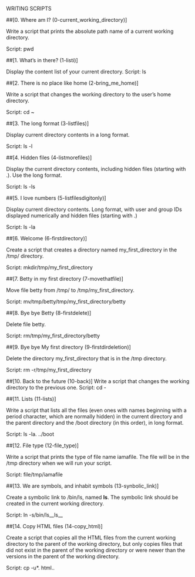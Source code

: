 WRITING SCRIPTS

##[0. Where am I? (0-current_working_directory)]

Write a script that prints the absolute path name of a current working directory.

Script: pwd 



##[1. What’s in there? (1-listi)]

Display the content list of your current directory.
Script: ls




##[2. There is no place like home (2-bring_me_home)]

Write a script that changes the working directory to the user’s home directory.

Script: cd ~



##[3. The long format (3-listfiles)]

Display current directory contents in a long format.

Script: ls -l



##[4. Hidden files (4-listmorefiles)]

Display the current directory contents, including hidden files (starting with .). Use the long format.

Script: ls -ls



##[5. I love numbers (5-listfilesdigitonly)]

Display current directory contents. Long format, with user and group IDs displayed numerically and hidden files (starting with .)

Script: ls -la



##[6. Welcome (6-firstdirectory)]

Create a script that creates a directory named my_first_directory in the /tmp/ directory.

Script: mkdir/tmp/my_first_directory



##[7. Betty in my first directory (7-movethatfile)]

Move file betty from /tmp/ to /tmp/my_first_directory.

Script: mv/tmp/betty/tmp/my_first_directory/betty



##[8. Bye bye Betty (8-firstdelete)]

Delete file betty.

Script: rm/tmp/my_first_directory/betty



##[9. Bye bye My first directory (9-firstdirdeletion)]

Delete the directory my_first_directory that is in the /tmp directory.

Script: rm -r/tmp/my_first_directory

##[10. Back to the future (10-back)]
Write a script that changes the working directory to the previous one.
Script: cd -



##[11. Lists (11-lists)]

Write a script that lists all the files (even ones with names beginning with a period character, which are normally hidden) in the current directory and the parent directory and the /boot directory (in this order), in long format.

Script: ls -la. ../boot



##[12. File type (12-file_type)]

Write a script that prints the type of file name iamafile. The file will be in the /tmp directory when we will run your script.

Script: file/tmp/iamafile



##[13. We are symbols, and inhabit symbols (13-synbolic_link)] 

Create a symbolic link to /bin/ls, named __ls__. The symbolic link should be created in the current working directory.

Script: ln -s/bin/ls__ls__



##[14. Copy HTML files (14-copy_html)]

Create a script that copies all the HTML files from the current working directory to the parent of the working directory, but only copies files that did not exist in the parent of the working directory or were newer than the versions in the parent of the working directory.

Script: cp -u*. html..

